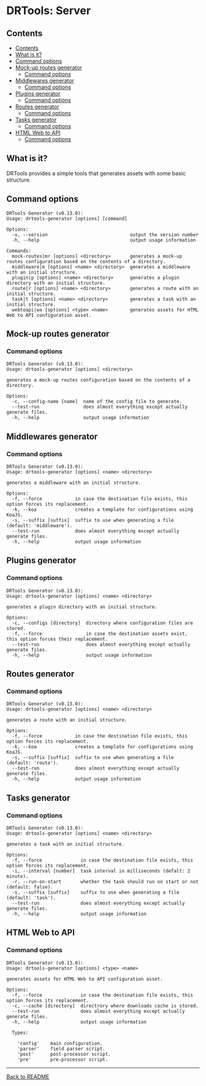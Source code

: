 # DRTools: Server
## Contents
<!-- TOC depthFrom:2 updateOnSave:true -->

- [Contents](#contents)
- [What is it?](#what-is-it)
- [Command options](#command-options)
- [Mock-up routes generator](#mock-up-routes-generator)
    - [Command options](#command-options-1)
- [Middlewares generator](#middlewares-generator)
    - [Command options](#command-options-2)
- [Plugins generator](#plugins-generator)
    - [Command options](#command-options-3)
- [Routes generator](#routes-generator)
    - [Command options](#command-options-4)
- [Tasks generator](#tasks-generator)
    - [Command options](#command-options-5)
- [HTML Web to API](#html-web-to-api)
    - [Command options](#command-options-6)

<!-- /TOC -->

## What is it?
DRTools provides a simple tools that generates assets with some basic structure.

## Command options
<!-- AUTO:generator-options -->
```
DRTools Generator (v0.13.0):
Usage: drtools-generator [options] [command]

Options:
  -v, --version                              output the version number
  -h, --help                                 output usage information

Commands:
  mock-routes|mr [options] <directory>       generates a mock-up routes configuration based on the contents of a directory.
  middleware|m [options] <name> <directory>  generates a middleware with an initial structure.
  plugin|p [options] <name> <directory>      generates a plugin directory with an initial structure.
  route|r [options] <name> <directory>       generates a route with an initial structure.
  task|t [options] <name> <directory>        generates a task with an initial structure.
  webtoapi|wa [options] <type> <name>        generates assets for HTML Web to API configuration asset.

```
<!-- /AUTO -->

## Mock-up routes generator
### Command options
<!-- AUTO:generator-options:mock-routes -->
```
DRTools Generator (v0.13.0):
Usage: drtools-generator [options] <directory>

generates a mock-up routes configuration based on the contents of a directory.

Options:
  -c, --config-name [name]  name of the config file to generate.
  --test-run                does almost everything except actually generate files.
  -h, --help                output usage information

```
<!-- /AUTO -->

## Middlewares generator
### Command options
<!-- AUTO:generator-options:middlewares -->
```
DRTools Generator (v0.13.0):
Usage: drtools-generator [options] <name> <directory>

generates a middleware with an initial structure.

Options:
  -f, --force            in case the destination file exists, this option forces its replacement.
  -k, --koa              creates a template for configurations using KoaJS.
  -s, --suffix [suffix]  suffix to use when generating a file (default: 'middleware').
  --test-run             does almost everything except actually generate files.
  -h, --help             output usage information

```
<!-- /AUTO -->

## Plugins generator
### Command options
<!-- AUTO:generator-options:plugins -->
```
DRTools Generator (v0.13.0):
Usage: drtools-generator [options] <name> <directory>

generates a plugin directory with an initial structure.

Options:
  -c, --configs [directory]  directory where configuration files are stored.
  -f, --force                in case the destination assets exist, this option forces their replacement.
  --test-run                 does almost everything except actually generate files.
  -h, --help                 output usage information

```
<!-- /AUTO -->

## Routes generator
### Command options
<!-- AUTO:generator-options:routes -->
```
DRTools Generator (v0.13.0):
Usage: drtools-generator [options] <name> <directory>

generates a route with an initial structure.

Options:
  -f, --force            in case the destination file exists, this option forces its replacement.
  -k, --koa              creates a template for configurations using KoaJS.
  -s, --suffix [suffix]  suffix to use when generating a file (default: 'route').
  --test-run             does almost everything except actually generate files.
  -h, --help             output usage information

```
<!-- /AUTO -->

## Tasks generator
### Command options
<!-- AUTO:generator-options:tasks -->
```
DRTools Generator (v0.13.0):
Usage: drtools-generator [options] <name> <directory>

generates a task with an initial structure.

Options:
  -f, --force              in case the destination file exists, this option forces its replacement.
  -i, --interval [number]  task interval in milliseconds (defalt: 2 minute).
  -r, --run-on-start       whether the task should run on start or not (default: false).
  -s, --suffix [suffix]    suffix to use when generating a file (default: 'task').
  --test-run               does almost everything except actually generate files.
  -h, --help               output usage information

```
<!-- /AUTO -->

## HTML Web to API
### Command options
<!-- AUTO:generator-options:webtoapi -->
```
DRTools Generator (v0.13.0):
Usage: drtools-generator [options] <type> <name>

generates assets for HTML Web to API configuration asset.

Options:
  -f, --force              in case the destination file exists, this option forces its replacement.
  -c, --cache [directory]  directrory where downloads cache is stored.
  --test-run               does almost everything except actually generate files.
  -h, --help               output usage information

  Types:

    'config'    main configuration.
    'parser'    field parser script.
    'post'      post-processor script.
    'pre'       pre-processor script.

```
<!-- /AUTO -->

----
[Back to README](../README.md)
